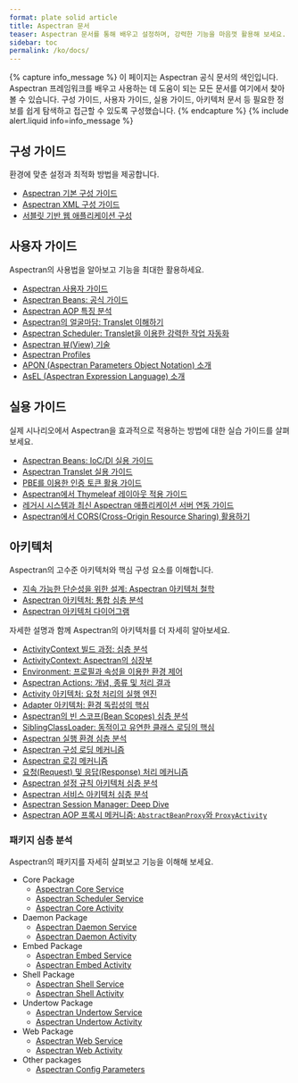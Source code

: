 ```yaml
---
format: plate solid article
title: Aspectran 문서
teaser: Aspectran 문서를 통해 배우고 설정하며, 강력한 기능을 마음껏 활용해 보세요.
sidebar: toc
permalink: /ko/docs/
---
```


{% capture info_message %}
이 페이지는 Aspectran 공식 문서의 색인입니다. Aspectran 프레임워크를 배우고 사용하는 데 도움이 되는 모든 문서를 여기에서 찾아볼 수 있습니다.
구성 가이드, 사용자 가이드, 실용 가이드, 아키텍처 문서 등 필요한 정보를 쉽게 탐색하고 접근할 수 있도록 구성했습니다.
{% endcapture %}
{% include alert.liquid info=info_message %}

## <i class="bi bi-gear-wide-connected"></i> 구성 가이드

환경에 맞춘 설정과 최적화 방법을 제공합니다.

*   [Aspectran 기본 구성 가이드](/ko/docs/guides/aspectran-configuration/)
*   [Aspectran XML 구성 가이드](/ko/docs/guides/aspectran-xml-configuration/)
*   [서블릿 기반 웹 애플리케이션 구성](/ko/docs/guides/aspectran-servlet-configuration/)

## <i class="bi bi-person-workspace"></i> 사용자 가이드

Aspectran의 사용법을 알아보고 기능을 최대한 활용하세요.

*   [Aspectran 사용자 가이드](/ko/aspectran/user-guide/)
*   [Aspectran Beans: 공식 가이드](/ko/docs/guides/aspectran-beans/)
*   [Aspectran AOP 특징 분석](/ko/docs/guides/aspectran-aop/)
*   [Aspectran의 얼굴마담: Translet 이해하기](/ko/docs/guides/aspectran-translet/)
*   [Aspectran Scheduler: Translet을 이용한 강력한 작업 자동화](/ko/docs/guides/aspectran-scheduler/)
*   [Aspectran 뷰(View) 기술](/ko/docs/guides/aspectran-view-technologies/)
*   [Aspectran Profiles](/ko/docs/guides/aspectran-profiles/)
*   [APON (Aspectran Parameters Object Notation) 소개](/ko/docs/guides/introduce-apon/)
*   [AsEL (Aspectran Expression Language) 소개](/ko/docs/guides/introduce-asel/)

## <i class="bi bi-braces-asterisk"></i> 실용 가이드

실제 시나리오에서 Aspectran을 효과적으로 적용하는 방법에 대한 실습 가이드를 살펴보세요.

*   [Aspectran Beans: IoC/DI 실용 가이드](/ko/docs/guides/practical-guide-to-beans/)
*   [Aspectran Translet 실용 가이드](/ko/docs/guides/practical-guide-to-translets/)
*   [PBE를 이용한 인증 토큰 활용 가이드](/ko/docs/guides/practical-guide-to-pbe-token-based-authentication/)
*   [Aspectran에서 Thymeleaf 레이아웃 적용 가이드](/ko/docs/guides/practical-guide-to-thymeleaf-layout/)
*   [레거시 시스템과 최신 Aspectran 애플리케이션 서버 연동 가이드](/ko/docs/guides/practical-guide-to-legacy-integration/)
*   [Aspectran에서 CORS(Cross-Origin Resource Sharing) 활용하기](/ko/docs/guides/practical-guide-to-cors/)

## <i class="bi bi-cpu"></i> 아키텍처

Aspectran의 고수준 아키텍처와 핵심 구성 요소를 이해합니다.

*   [지속 가능한 단순성을 위한 설계: Aspectran 아키텍처 철학](/ko/why-aspectran/)
*   [Aspectran 아키텍처: 통합 심층 분석](/ko/aspectran/architecture/)
*   [Aspectran 아키텍처 다이어그램](/ko/docs/architecture/aspectran-architecture-diagrams/)

자세한 설명과 함께 Aspectran의 아키텍처를 더 자세히 알아보세요.

*   [ActivityContext 빌드 과정: 심층 분석](/ko/docs/architecture/activity-context-building/)
*   [ActivityContext: Aspectran의 심장부](/ko/docs/architecture/activity-context/)
*   [Environment: 프로필과 속성을 이용한 환경 제어](/ko/docs/architecture/activity-environment/)
*   [Aspectran Actions: 개념, 종류 및 처리 결과](/ko/docs/architecture/aspectran-actions/)
*   [Activity 아키텍처: 요청 처리의 실행 엔진](/ko/docs/architecture/aspectran-activities/)
*   [Adapter 아키텍처: 환경 독립성의 핵심](/ko/docs/architecture/aspectran-adapters/)
*   [Aspectran의 빈 스코프(Bean Scopes) 심층 분석](/ko/docs/architecture/aspectran-bean-scopes/)
*   [SiblingClassLoader: 동적이고 유연한 클래스 로딩의 핵심](/ko/docs/architecture/aspectran-classloader/)
*   [Aspectran 실행 환경 심층 분석](/ko/docs/architecture/aspectran-execution-environments/)
*   [Aspectran 구성 로딩 메커니즘](/ko/docs/architecture/aspectran-loading-mechanism/)
*   [Aspectran 로깅 메커니즘](/ko/docs/architecture/aspectran-logging-mechanism/)
*   [요청(Request) 및 응답(Response) 처리 메커니즘](/ko/docs/architecture/aspectran-request-response/)
*   [Aspectran 설정 규칙 아키텍처 심층 분석](/ko/docs/architecture/aspectran-rule-architecture/)
*   [Aspectran 서비스 아키텍처 심층 분석](/ko/docs/architecture/aspectran-services/)
*   [Aspectran Session Manager: Deep Dive](/ko/docs/architecture/aspectran-session-manager/)
*   [Aspectran AOP 프록시 메커니즘: `AbstractBeanProxy`와 `ProxyActivity`](/ko/docs/architecture/new-aop-proxy-mechanism/)

### <i class="bi bi-crosshair"></i> 패키지 심층 분석

Aspectran의 패키지를 자세히 살펴보고 기능을 이해해 보세요.

*   Core Package
    *   [Aspectran Core Service](/ko/docs/architecture/packages/aspectran-core-service/)
    *   [Aspectran Scheduler Service](/ko/docs/architecture/packages/aspectran-scheduler-service/)
    *   [Aspectran Core Activity](/ko/docs/architecture/packages/aspectran-core-activity/)
*   Daemon Package
    *   [Aspectran Daemon Service](/ko/docs/architecture/packages/aspectran-daemon-service/)
    *   [Aspectran Daemon Activity](/ko/docs/architecture/packages/aspectran-daemon-activity/)
*   Embed Package
    *   [Aspectran Embed Service](/ko/docs/architecture/packages/aspectran-embed-service/)
    *   [Aspectran Embed Activity](/ko/docs/architecture/packages/aspectran-embed-activity/)
*   Shell Package
    *   [Aspectran Shell Service](/ko/docs/architecture/packages/aspectran-shell-service/)
    *   [Aspectran Shell Activity](/ko/docs/architecture/packages/aspectran-shell-activity/)
*   Undertow Package
    *   [Aspectran Undertow Service](/ko/docs/architecture/packages/aspectran-undertow-service/)
    *   [Aspectran Undertow Activity](/ko/docs/architecture/packages/aspectran-undertow-activity/)
*   Web Package
    *   [Aspectran Web Service](/ko/docs/architecture/packages/aspectran-web-service/)
    *   [Aspectran Web Activity](/ko/docs/architecture/packages/aspectran-web-activity/)
*   Other packages
    *   [Aspectran Config Parameters](architecture/packages/aspectran-config-parameters/)

